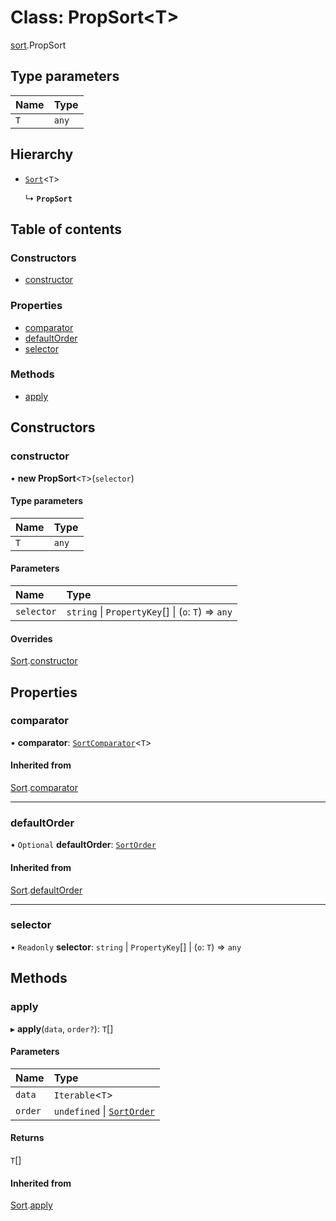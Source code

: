# Class: PropSort<T\>

[sort](../modules/sort.md).PropSort

## Type parameters

| Name | Type  |
| :--- | :---- |
| `T`  | `any` |

## Hierarchy

- [`Sort`](sort.Sort.md)<`T`\>

  ↳ **`PropSort`**

## Table of contents

### Constructors

- [constructor](sort.PropSort.md#constructor)

### Properties

- [comparator](sort.PropSort.md#comparator)
- [defaultOrder](sort.PropSort.md#defaultorder)
- [selector](sort.PropSort.md#selector)

### Methods

- [apply](sort.PropSort.md#apply)

## Constructors

### constructor

• **new PropSort**<`T`\>(`selector`)

#### Type parameters

| Name | Type  |
| :--- | :---- |
| `T`  | `any` |

#### Parameters

| Name       | Type                                               |
| :--------- | :------------------------------------------------- |
| `selector` | `string` \| `PropertyKey`[] \| (`o`: `T`) => `any` |

#### Overrides

[Sort](sort.Sort.md).[constructor](sort.Sort.md#constructor)

## Properties

### comparator

• **comparator**: [`SortComparator`](../modules/sort.md#sortcomparator)<`T`\>

#### Inherited from

[Sort](sort.Sort.md).[comparator](sort.Sort.md#comparator)

---

### defaultOrder

• `Optional` **defaultOrder**: [`SortOrder`](../modules/sort.md#sortorder)

#### Inherited from

[Sort](sort.Sort.md).[defaultOrder](sort.Sort.md#defaultorder)

---

### selector

• `Readonly` **selector**: `string` \| `PropertyKey`[] \| (`o`: `T`) => `any`

## Methods

### apply

▸ **apply**(`data`, `order?`): `T`[]

#### Parameters

| Name    | Type                                                       |
| :------ | :--------------------------------------------------------- |
| `data`  | `Iterable`<`T`\>                                           |
| `order` | `undefined` \| [`SortOrder`](../modules/sort.md#sortorder) |

#### Returns

`T`[]

#### Inherited from

[Sort](sort.Sort.md).[apply](sort.Sort.md#apply)
